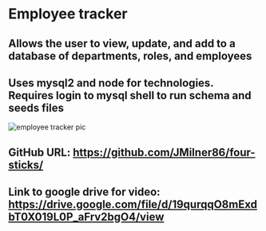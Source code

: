 # Employee tracker

## Allows the user to view, update, and add to a database of departments, roles, and employees
## Uses mysql2 and node for technologies. Requires login to mysql shell to run schema and seeds files







![employee tracker pic](https://user-images.githubusercontent.com/95893374/163691673-270de014-4fcf-4b7e-8337-1c870788594c.png)



## GitHub URL: https://github.com/JMilner86/four-sticks/
## Link to google drive for video: https://drive.google.com/file/d/19qurqqO8mExdbT0X019L0P_aFrv2bgO4/view
